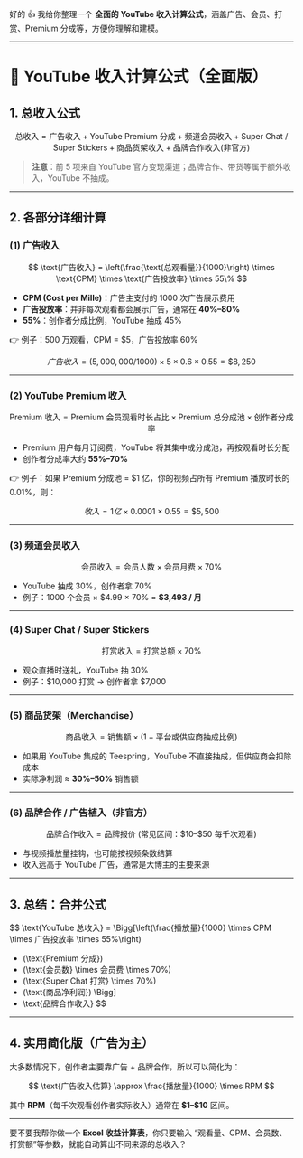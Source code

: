 好的 👍 我给你整理一个 **全面的 YouTube 收入计算公式**，涵盖广告、会员、打赏、Premium 分成等，方便你理解和建模。

---

# 🎯 YouTube 收入计算公式（全面版）

## 1. 总收入公式

$$
\text{总收入} = \text{广告收入} + \text{YouTube Premium 分成} + \text{频道会员收入} + \text{Super Chat / Super Stickers} + \text{商品货架收入} + \text{品牌合作收入(非官方)}
$$

> **注意**：前 5 项来自 YouTube 官方变现渠道；品牌合作、带货等属于额外收入，YouTube 不抽成。

---

## 2. 各部分详细计算

### **(1) 广告收入**

$$
\text{广告收入} = \left(\frac{\text{总观看量}}{1000}\right) \times \text{CPM} \times \text{广告投放率} \times 55\%
$$

* **CPM (Cost per Mille)**：广告主支付的 1000 次广告展示费用
* **广告投放率**：并非每次观看都会展示广告，通常在 **40%–80%**
* **55%**：创作者分成比例，YouTube 抽成 45%

👉 例子：500 万观看，CPM = \$5，广告投放率 60%

$$
广告收入 = (5,000,000 / 1000) \times 5 \times 0.6 \times 0.55 = \$8,250
$$

---

### **(2) YouTube Premium 收入**

$$
\text{Premium 收入} = \text{Premium 会员观看时长占比} \times \text{Premium 总分成池} \times \text{创作者分成率}
$$

* Premium 用户每月订阅费，YouTube 将其集中成分成池，再按观看时长分配
* 创作者分成率大约 **55%–70%**

👉 例子：如果 Premium 分成池 = \$1 亿，你的视频占所有 Premium 播放时长的 0.01%，则：

$$
收入 = 1亿 \times 0.0001 \times 0.55 = \$5,500
$$

---

### **(3) 频道会员收入**

$$
\text{会员收入} = \text{会员人数} \times \text{会员月费} \times 70\%
$$

* YouTube 抽成 30%，创作者拿 70%
* 例子：1000 个会员 × \$4.99 × 70% = **\$3,493 / 月**

---

### **(4) Super Chat / Super Stickers**

$$
\text{打赏收入} = \text{打赏总额} \times 70\%
$$

* 观众直播时送礼，YouTube 抽 30%
* 例子：\$10,000 打赏 → 创作者拿 \$7,000

---

### **(5) 商品货架（Merchandise）**

$$
\text{商品收入} = \text{销售额} \times (1 - \text{平台或供应商抽成比例})
$$

* 如果用 YouTube 集成的 Teespring，YouTube 不直接抽成，但供应商会扣除成本
* 实际净利润 ≈ **30%–50%** 销售额

---

### **(6) 品牌合作 / 广告植入（非官方）**

$$
\text{品牌合作收入} = \text{品牌报价} \ (\text{常见区间：\$10–\$50 每千次观看})
$$

* 与视频播放量挂钩，也可能按视频条数结算
* 收入远高于 YouTube 广告，通常是大博主的主要来源

---

## 3. 总结：合并公式

$$
\text{YouTube 总收入} = 
\Bigg[\left(\frac{播放量}{1000} \times CPM \times 广告投放率 \times 55\%\right) 
+ (\text{Premium 分成}) 
+ (\text{会员数} \times 会员费 \times 70\%) 
+ (\text{Super Chat 打赏} \times 70\%) 
+ (\text{商品净利润}) \Bigg]
+ \text{品牌合作收入}
$$

---

## 4. 实用简化版（广告为主）

大多数情况下，创作者主要靠广告 + 品牌合作，所以可以简化为：

$$
\text{广告收入估算} \approx \frac{播放量}{1000} \times RPM
$$

其中 **RPM**（每千次观看创作者实际收入）通常在 **\$1–\$10** 区间。

---

要不要我帮你做一个 **Excel 收益计算表**，你只要输入 “观看量、CPM、会员数、打赏额”等参数，就能自动算出不同来源的总收入？
